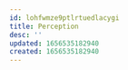 ```yaml
---
id: lohfwmze9ptlrtuedlacygi
title: Perception
desc: ''
updated: 1656535182940
created: 1656535182940
---
```


